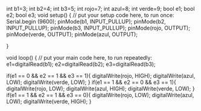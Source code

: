 int b1=3;
int b2=4;
int b3=5;
int rojo=7;
int azul=8;
int verde=9;
bool e1;
bool e2;
bool e3;
void setup() {
  // put your setup code here, to run once:
Serial.begin (9600); 
pinMode(b1, INPUT_PULLUP);
pinMode(b2, INPUT_PULLUP);
pinMode(b3, INPUT_PULLUP);
pinMode(rojo, OUTPUT);
pinMode(verde, OUTPUT);
pinMode(azul, OUTPUT);

}

void loop() {
  // put your main code here, to run repeatedly:
  e1=digitalRead(b1);
  e2=digitalRead(b2);
  e3=digitalRead(b3);
 
  if(e1 == 0 && e2 == 1 && e3 == 1){
    digitalWrite(rojo, HIGH);
    digitalWrite(azul, LOW);
    digitalWrite(verde, LOW);
  } 
  if(e1 == 1 && e2 == 0 && e3 == 1){
    digitalWrite(rojo, LOW);
    digitalWrite(azul, HIGH);
    digitalWrite(verde, LOW);
  }
  if(e1 == 1 && e2 == 1 && e3 == 0){
    digitalWrite(rojo, LOW);
    digitalWrite(azul, LOW);
    digitalWrite(verde, HIGH);
  }
